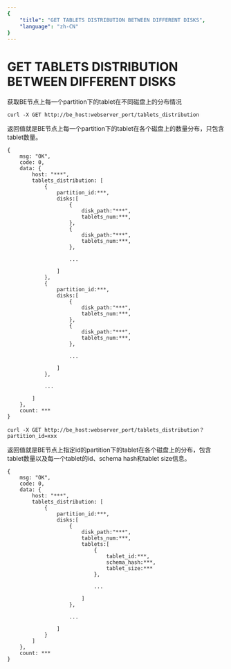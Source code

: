 ```yaml
---
{
    "title": "GET TABLETS DISTRIBUTION BETWEEN DIFFERENT DISKS",
    "language": "zh-CN"
}
---
```


<!-- 
Licensed to the Apache Software Foundation (ASF) under one
or more contributor license agreements.  See the NOTICE file
distributed with this work for additional information
regarding copyright ownership.  The ASF licenses this file
to you under the Apache License, Version 2.0 (the
"License"); you may not use this file except in compliance
with the License.  You may obtain a copy of the License at

  http://www.apache.org/licenses/LICENSE-2.0

Unless required by applicable law or agreed to in writing,
software distributed under the License is distributed on an
"AS IS" BASIS, WITHOUT WARRANTIES OR CONDITIONS OF ANY
KIND, either express or implied.  See the License for the
specific language governing permissions and limitations
under the License.
-->

# GET TABLETS DISTRIBUTION BETWEEN DIFFERENT DISKS
   
获取BE节点上每一个partition下的tablet在不同磁盘上的分布情况

```
curl -X GET http://be_host:webserver_port/tablets_distribution
```

返回值就是BE节点上每一个partition下的tablet在各个磁盘上的数量分布，只包含tablet数量。

```
{
    msg: "OK",
    code: 0,
    data: {
        host: "***",
        tablets_distribution: [
            {
                partition_id:***,
                disks:[
                    {
                        disk_path:"***",
                        tablets_num:***,
                    },
                    {
                        disk_path:"***",
                        tablets_num:***,
                    },

                    ...

                ]
            },
            {
                partition_id:***,
                disks:[
                    {
                        disk_path:"***",
                        tablets_num:***,
                    },
                    {
                        disk_path:"***",
                        tablets_num:***,
                    },

                    ...

                ]
            },

            ...

        ]
    },
    count: ***
}
```

```
curl -X GET http://be_host:webserver_port/tablets_distribution？partition_id=xxx
```

返回值就是BE节点上指定id的partition下的tablet在各个磁盘上的分布，包含tablet数量以及每一个tablet的id、schema hash和tablet size信息。

```
{
    msg: "OK",
    code: 0,
    data: {
        host: "***",
        tablets_distribution: [
            {
                partition_id:***,
                disks:[
                    {
                        disk_path:"***",
                        tablets_num:***,
                        tablets:[
                            {
                                tablet_id:***,
                                schema_hash:***,
                                tablet_size:***
                            },

                            ...

                        ]
                    },

                    ...

                ]
            }
        ]
    },
    count: ***
}
```
